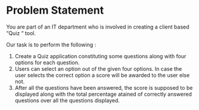 # Problem Statement
You are part of an IT department who is involved in creating a client based “Quiz “ tool.

Our task is to perform the following :
<ol>
 <li>Create a Quiz application constituting some questions along with four options for each question.</li>

<li>Users can select an option out of the given four options. In case the user selects the correct option a score will be awarded to the user else not.</li>

<li>After all the questions have been answered, the score is supposed to be displayed along with the total percentage atained of correctly answered
questions over all the questions displayed.</li>
</ol>
